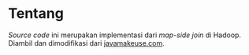 # Tentang

*Source code* ini merupakan implementasi dari *map-side join* di Hadoop. Diambil dan dimodifikasi dari [javamakeuse.com](http://www.javamakeuse.com/2016/03/mapreduce-map-side-join-example-hadoop.html).


